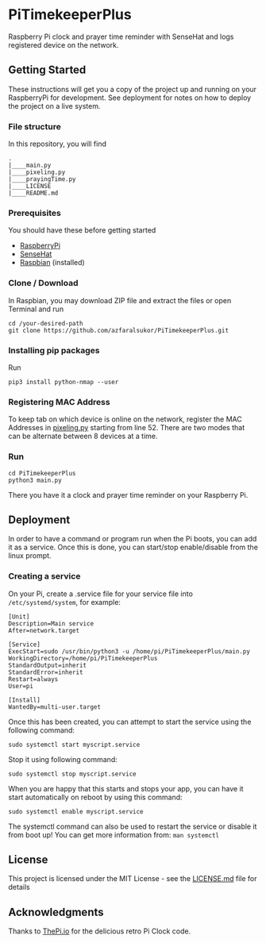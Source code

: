 # PiTimekeeperPlus
Raspberry Pi clock and prayer time reminder with SenseHat and logs registered device on the network.

## Getting Started
These instructions will get you a copy of the project up and running on your RaspberryPi for development. See deployment for notes on how to deploy the project on a live system.

### File structure
In this repository, you will find
```
.
|____main.py
|____pixeling.py
|____prayingTime.py
|____LICENSE
|____README.md
```
### Prerequisites
You should have these before getting started
* [RaspberryPi](https://www.raspberrypi.org/products/)
* [SenseHat](https://www.raspberrypi.org/products/sense-hat/)
* [Raspbian](https://www.raspberrypi.org/downloads/raspbian/) (installed)

### Clone / Download
In Raspbian, you may download ZIP file and extract the files or open Terminal and run

```
cd /your-desired-path
git clone https://github.com/azfaralsukor/PiTimekeeperPlus.git
```

### Installing pip packages
Run
```
pip3 install python-nmap --user
```

### Registering MAC Address
To keep tab on which device is online on the network, register the MAC Addresses in [pixeling.py](pixeling.py) starting from line 52. There are two modes that can be alternate between 8 devices at a time.

### Run
```
cd PiTimekeeperPlus
python3 main.py
```

There you have it a clock and prayer time reminder on your Raspberry Pi.

## Deployment
In order to have a command or program run when the Pi boots, you can add it as a service. Once this is done, you can start/stop enable/disable from the linux prompt.

### Creating a service
On your Pi, create a .service file for your service file into `/etc/systemd/system`, for example:

```
[Unit]
Description=Main service
After=network.target

[Service]
ExecStart=sudo /usr/bin/python3 -u /home/pi/PiTimekeeperPlus/main.py
WorkingDirectory=/home/pi/PiTimekeeperPlus
StandardOutput=inherit
StandardError=inherit
Restart=always
User=pi

[Install]
WantedBy=multi-user.target
```

Once this has been created, you can attempt to start the service using the following command:

`sudo systemctl start myscript.service`

Stop it using following command:

`sudo systemctl stop myscript.service`

When you are happy that this starts and stops your app, you can have it start automatically on reboot by using this command:

`sudo systemctl enable myscript.service`

The systemctl command can also be used to restart the service or disable it from boot up!
You can get more information from: `man systemctl`

## License

This project is licensed under the MIT License - see the [LICENSE.md](LICENSE.md) file for details

## Acknowledgments

Thanks to [ThePi.io](https://thepi.io/how-to-create-a-raspberry-pi-digital-clock-using-the-sense-hat/) for the delicious retro Pi Clock code.

